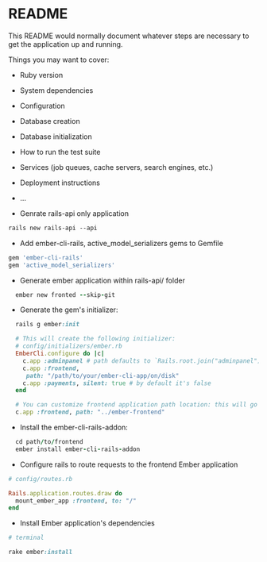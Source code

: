# README

This README would normally document whatever steps are necessary to get the
application up and running.

Things you may want to cover:

* Ruby version

* System dependencies

* Configuration

* Database creation

* Database initialization

* How to run the test suite

* Services (job queues, cache servers, search engines, etc.)

* Deployment instructions

* ...

* Genrate rails-api only application

```html
rails new rails-api --api

```

* Add ember-cli-rails, active_model_serializers gems to Gemfile

```ruby
gem 'ember-cli-rails'
gem 'active_model_serializers'
```

* Generate ember application within rails-api/ folder

```ruby
  ember new fronted --skip-git
```

* Generate the gem's initializer:

```ruby
  rails g ember:init

  # This will create the following initializer:
  # config/initializers/ember.rb
  EmberCli.configure do |c|
    c.app :adminpanel # path defaults to `Rails.root.join("adminpanel")`
    c.app :frontend,
     path: "/path/to/your/ember-cli-app/on/disk"
    c.app :payments, silent: true # by default it's false
  end

  # You can customize frontend application path location: this will go up one folder level for ember-frontend folder
  c.app :frontend, path: "../ember-frontend"

```

* Install the ember-cli-rails-addon:

```ruby
  cd path/to/frontend
  ember install ember-cli-rails-addon
```

* Configure rails to route requests to the frontend Ember application
```ruby
# config/routes.rb

Rails.application.routes.draw do
  mount_ember_app :frontend, to: "/"
end
```

* Install Ember application's dependencies

```ruby
# terminal

rake ember:install
```
